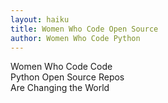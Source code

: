 ```yaml
---
layout: haiku
title: Women Who Code Open Source
author: Women Who Code Python 
---
```


Women Who Code Code<br>
Python Open Source Repos<br>
Are Changing the World<br>
